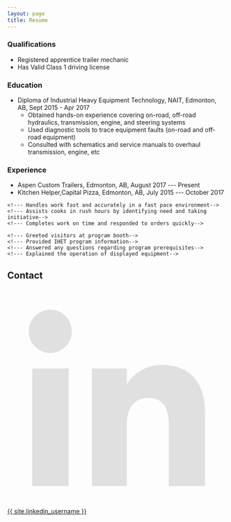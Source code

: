 ```yaml
---
layout: page
title: Resume
---
```


### Qualifications

- Registered apprentice trailer mechanic
- Has Valid Class 1 driving license

<!--- Graduates from IHET program at NAIT-->
<!--- Has valid GDL class 5 with a reliable vehicle-->
<!--- Can work alone or as part of a team-->
<!--- Can work effectively with minimal supervision-->
<!--- Ability to accurately enter data for management systems-->
<!--- Competently uses diagnostic computer programs to troubleshoot-->

### Education

- Diploma of Industrial Heavy Equipment Technology, NAIT, Edmonton, AB, Sept 2015 - Apr 2017
    - Obtained hands-on experience covering on-road, off-road hydraulics, transmission, engine, and steering systems
    - Used diagnostic tools to trace equipment faults (on-road and off-road equipment)
    - Consulted with schematics and service manuals to overhaul transmission, engine, etc
    <!--- GPA: 3.9-->

### Experience

- Aspen Custom Trailers, Edmonton, AB, August 2017 --- Present
    <!--- Plumping air, electrical, and hydraulic for lowboy trailers-->
- Kitchen Helper,Capital Pizza, Edmonton, AB, July 2015 --- October 2017

<!--- Kitchen Helper,Capital Pizza, Edmonton, AB, July 2015 --- Present-->
    <!--- Handles work fast and accurately in a fast pace environment-->
    <!--- Assists cooks in rush hours by identifying need and taking initiative-->
    <!--- Completes work on time and responded to orders quickly-->

<!--### Awards and Certificates-->

<!--- SafeStart Certificate, October 2015 -->
<!--- CEDA Al Redhead Memorial Scholarship, December 2015-->
<!--- Period 1 AIT Heavy Equipment Technician examination 81%, January 2016-->
<!--- Miller Motors (The Patriquin) Scholarship, February 2016-->
<!--- Period 2 AIT Heavy Equipment Technician examination 83%, May 2016-->
<!--- Period 3 AIT Heavy Equipment Technician examination 85%, February 2017-->
<!--- Period 4 AIT Heavy Equipment Technician examination 80%, May 2017-->

<!--### Volunteer-->

<!--- Open House Student Representative, NAIT, Edmonton, AB, October 2015-->
    <!--- Greeted visitors at program booth-->
    <!--- Provided IHET program information-->
    <!--- Answered any questions regarding program prerequisites-->
    <!--- Explained the operation of displayed equipment-->

## Contact

<a href="http://ca.linkedin.com/in/{{ site.linkedin_username }}">
<span class="icon  icon--linkedin">
    <svg version="1.1" xmlns="http://www.w3.org/2000/svg" xmlns:xlink="http://www.w3.org/1999/xlink" x="0px" y="0px" width="512px" height="512px" viewBox="0 0 512 512" enable-background="new 0 0 512 512" xml:space="preserve">
        <path id="linkedin-icon" d="M150.65,100.682c0,27.992-22.508,50.683-50.273,50.683c-27.765,0-50.273-22.691-50.273-50.683
            C50.104,72.691,72.612,50,100.377,50C128.143,50,150.65,72.691,150.65,100.682z M143.294,187.333H58.277V462h85.017V187.333z
            M279.195,187.333h-81.541V462h81.541c0,0,0-101.877,0-144.181c0-38.624,17.779-61.615,51.807-61.615
            c31.268,0,46.289,22.071,46.289,61.615c0,39.545,0,144.181,0,144.181h84.605c0,0,0-100.344,0-173.915
            s-41.689-109.131-99.934-109.131s-82.768,45.369-82.768,45.369V187.333z" fill="#e0e0e0" />
    </svg>
</span>
<span class="username">{{ site.linkedin_username }}</span>
</a>
